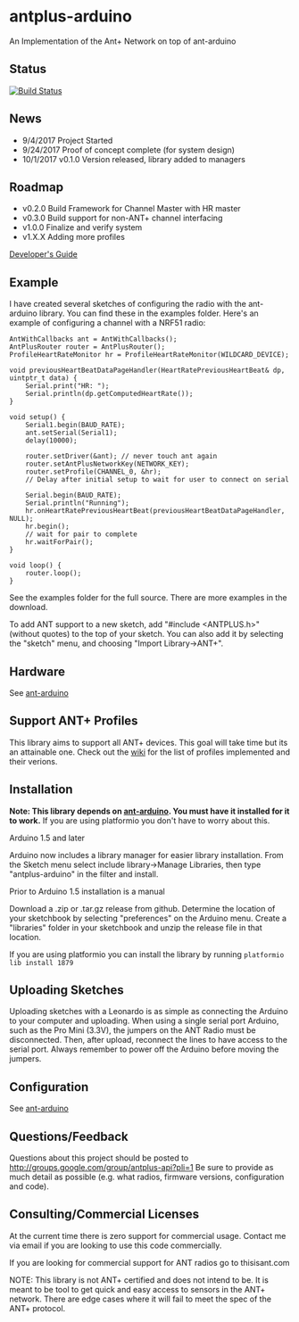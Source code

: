 # antplus-arduino
An Implementation of the Ant+ Network on top of ant-arduino

## Status

[![Build Status](https://travis-ci.org/cujomalainey/antplus-arduino.svg?branch=master)](https://travis-ci.org/cujomalainey/antplus-arduino)

## News

* 9/4/2017 Project Started
* 9/24/2017 Proof of concept complete (for system design)
* 10/1/2017 v0.1.0 Version released, library added to managers

## Roadmap

* v0.2.0 Build Framework for Channel Master with HR master
* v0.3.0 Build support for non-ANT+ channel interfacing
* v1.0.0 Finalize and verify system
* v1.X.X Adding more profiles

[Developer's Guide](https://github.com/cujomalainey/antplus-arduino/wiki/Developer's-Guide)

## Example
I have created several sketches of configuring the radio with the ant-arduino library. You can find these in the examples folder. Here's an example of configuring a channel with a NRF51 radio:

```
AntWithCallbacks ant = AntWithCallbacks();
AntPlusRouter router = AntPlusRouter();
ProfileHeartRateMonitor hr = ProfileHeartRateMonitor(WILDCARD_DEVICE);

void previousHeartBeatDataPageHandler(HeartRatePreviousHeartBeat& dp, uintptr_t data) {
    Serial.print("HR: ");
    Serial.println(dp.getComputedHeartRate());
}

void setup() {
    Serial1.begin(BAUD_RATE);
    ant.setSerial(Serial1);
    delay(10000);

    router.setDriver(&ant); // never touch ant again
    router.setAntPlusNetworkKey(NETWORK_KEY);
    router.setProfile(CHANNEL_0, &hr);
    // Delay after initial setup to wait for user to connect on serial

    Serial.begin(BAUD_RATE);
    Serial.println("Running");
    hr.onHeartRatePreviousHeartBeat(previousHeartBeatDataPageHandler, NULL);
    hr.begin();
    // wait for pair to complete
    hr.waitForPair();
}

void loop() {
    router.loop();
}
```

See the examples folder for the full source. There are more examples in the download.

To add ANT support to a new sketch, add "#include <ANTPLUS.h>" (without quotes) to the top of your sketch. You can also add it by selecting the "sketch" menu, and choosing "Import Library->ANT+".

## Hardware

See [ant-arduino](https://github.com/cujomalainey/ant-arduino#hardware)

## Support ANT+ Profiles

This library aims to support all ANT+ devices. This goal will take time but its an attainable one. Check out the [wiki](https://github.com/cujomalainey/antplus-arduino/wiki/Profile-Support) for the list of profiles implemented and their verions.

## Installation

**Note: This library depends on [ant-arduino](https://github.com/cujomalainey/ant-arduino). You must have it installed for it to work.** If you are using platformio you don't have to worry about this.

Arduino 1.5 and later

Arduino now includes a library manager for easier library installation. From the Sketch menu select include library->Manage Libraries, then type "antplus-arduino" in the filter and install.

Prior to Arduino 1.5 installation is a manual

Download a .zip or .tar.gz release from github. Determine the location of your sketchbook by selecting "preferences" on the Arduino menu. Create a "libraries" folder in your sketchbook and unzip the release file in that location.

If you are using platformio you can install the library by running
``` platformio lib install 1879 ```

## Uploading Sketches

Uploading sketches with a Leonardo is as simple as connecting the Arduino to your computer and uploading. When using a single serial port Arduino, such as the Pro Mini (3.3V), the jumpers on the ANT Radio must be disconnected. Then, after upload, reconnect the lines to have access to the serial port. Always remember to power off the Arduino before moving the jumpers.

## Configuration

See [ant-arduino](https://github.com/cujomalainey/ant-arduino#configuration)

## Questions/Feedback

Questions about this project should be posted to http://groups.google.com/group/antplus-api?pli=1 Be sure to provide as much detail as possible (e.g. what radios, firmware versions, configuration and code).

## Consulting/Commercial Licenses
At the current time there is zero support for commercial usage. Contact me via email if you are looking to use this code commercially.

If you are looking for commercial support for ANT radios go to thisisant.com

NOTE: This library is not ANT+ certified and does not intend to be. It is meant to be tool to get quick and easy access to sensors in the ANT+ network. There are edge cases where it will fail to meet the spec of the ANT+ protocol.

